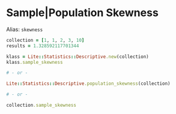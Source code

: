 # Sample|Population Skewness

Alias: `skewness`

```ruby
collection = [1, 1, 2, 3, 10]
results = 1.328592117701344

klass = Lite::Statistics::Descriptive.new(collection)
klass.sample_skewness

# - or -

Lite::Statistics::Descriptive.population_skewness(collection)

# - or -

collection.sample_skewness
```
